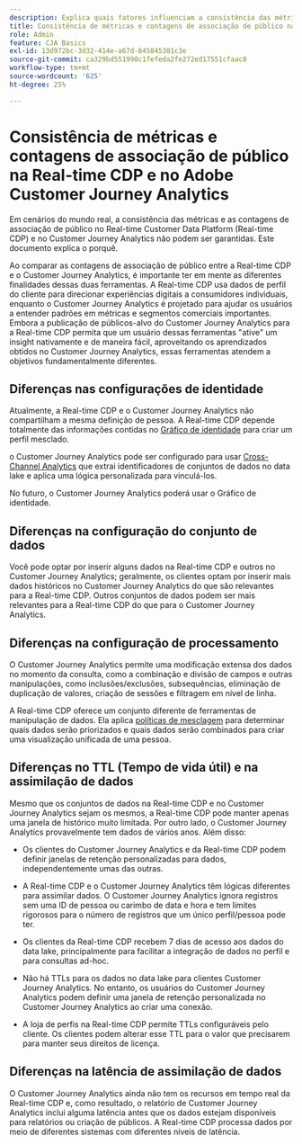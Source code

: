 ```yaml
---
description: Explica quais fatores influenciam a consistência das métricas e as contagens de associação de público no Real-time Customer Data Platform (Real-time CDP) e no Customer Journey Analytics.
title: Consistência de métricas e contagens de associação de público na Real-time CDP e no Customer Journey Analytics
role: Admin
feature: CJA Basics
exl-id: 13d972bc-3d32-414e-a67d-845845381c3e
source-git-commit: ca329bd551990c1fefeda2fe272ed17551cfaac8
workflow-type: tm+mt
source-wordcount: '625'
ht-degree: 25%

---
```



# Consistência de métricas e contagens de associação de público na Real-time CDP e no Adobe Customer Journey Analytics

Em cenários do mundo real, a consistência das métricas e as contagens de associação de público no Real-time Customer Data Platform (Real-time CDP) e no Customer Journey Analytics não podem ser garantidas. Este documento explica o porquê.

Ao comparar as contagens de associação de público entre a Real-time CDP e o Customer Journey Analytics, é importante ter em mente as diferentes finalidades dessas duas ferramentas. A Real-time CDP usa dados de perfil do cliente para direcionar experiências digitais a consumidores individuais, enquanto o Customer Journey Analytics é projetado para ajudar os usuários a entender padrões em métricas e segmentos comerciais importantes. Embora a publicação de públicos-alvo do Customer Journey Analytics para a Real-time CDP permita que um usuário dessas ferramentas &quot;ative&quot; um insight nativamente e de maneira fácil, aproveitando os aprendizados obtidos no Customer Journey Analytics, essas ferramentas atendem a objetivos fundamentalmente diferentes.

## Diferenças nas configurações de identidade

Atualmente, a Real-time CDP e o Customer Journey Analytics não compartilham a mesma definição de pessoa. A Real-time CDP depende totalmente das informações contidas no [Gráfico de identidade](https://experienceleague.adobe.com/docs/platform-learn/tutorials/identities/understanding-identity-and-identity-graphs.html?lang=pt-BR) para criar um perfil mesclado.

o Customer Journey Analytics pode ser configurado para usar [Cross-Channel Analytics](/help/cca/overview.md) que extrai identificadores de conjuntos de dados no data lake e aplica uma lógica personalizada para vinculá-los.

No futuro, o Customer Journey Analytics poderá usar o Gráfico de identidade.

## Diferenças na configuração do conjunto de dados

Você pode optar por inserir alguns dados na Real-time CDP e outros no Customer Journey Analytics; geralmente, os clientes optam por inserir mais dados históricos no Customer Journey Analytics do que são relevantes para a Real-time CDP. Outros conjuntos de dados podem ser mais relevantes para a Real-time CDP do que para o Customer Journey Analytics.

## Diferenças na configuração de processamento

O Customer Journey Analytics permite uma modificação extensa dos dados no momento da consulta, como a combinação e divisão de campos e outras manipulações, como inclusões/exclusões, subsequências, eliminação de duplicação de valores, criação de sessões e filtragem em nível de linha.

A Real-time CDP oferece um conjunto diferente de ferramentas de manipulação de dados. Ela aplica [políticas de mesclagem](https://experienceleague.adobe.com/docs/experience-platform/profile/merge-policies/overview.html?lang=pt-BR) para determinar quais dados serão priorizados e quais dados serão combinados para criar uma visualização unificada de uma pessoa.

## Diferenças no TTL (Tempo de vida útil) e na assimilação de dados

Mesmo que os conjuntos de dados na Real-time CDP e no Customer Journey Analytics sejam os mesmos, a Real-time CDP pode manter apenas uma janela de histórico muito limitada. Por outro lado, o Customer Journey Analytics provavelmente tem dados de vários anos. Além disso:

* Os clientes do Customer Journey Analytics e da Real-time CDP podem definir janelas de retenção personalizadas para dados, independentemente umas das outras.

* A Real-time CDP e o Customer Journey Analytics têm lógicas diferentes para assimilar dados. O Customer Journey Analytics ignora registros sem uma ID de pessoa ou carimbo de data e hora e tem limites rigorosos para o número de registros que um único perfil/pessoa pode ter.

* Os clientes da Real-time CDP recebem 7 dias de acesso aos dados do data lake, principalmente para facilitar a integração de dados no perfil e para consultas ad-hoc.

* Não há TTLs para os dados no data lake para clientes Customer Journey Analytics. No entanto, os usuários do Customer Journey Analytics podem definir uma janela de retenção personalizada no Customer Journey Analytics ao criar uma conexão.

* A loja de perfis na Real-time CDP permite TTLs configuráveis pelo cliente. Os clientes podem alterar esse TTL para o valor que precisarem para manter seus direitos de licença.

## Diferenças na latência de assimilação de dados

O Customer Journey Analytics ainda não tem os recursos em tempo real da Real-time CDP e, como resultado, o relatório de Customer Journey Analytics inclui alguma latência antes que os dados estejam disponíveis para relatórios ou criação de públicos. A Real-time CDP processa dados por meio de diferentes sistemas com diferentes níveis de latência.
